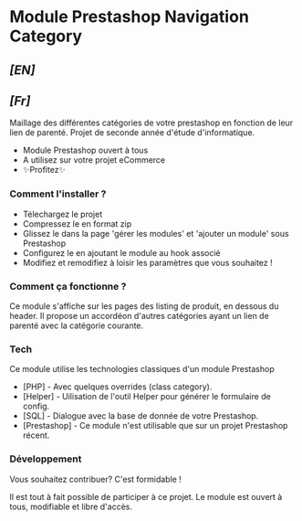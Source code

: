 # Module Prestashop Navigation Category
## _[EN]_

## _[Fr]_
Maillage des différentes catégories de votre prestashop en fonction de leur lien de parenté. 
Projet de seconde année d'étude d'informatique.

- Module Prestashop ouvert à tous
- A utilisez sur votre projet eCommerce
- ✨Profitez✨    

### Comment l'installer ?

- Télechargez le projet
- Compressez le en format zip
- Glissez le dans la page 'gérer les modules' et 'ajouter un module' sous Prestashop
- Configurez le en ajoutant le module au hook associé
- Modifiez et remodifiez à loisir les paramètres que vous souhaitez !

### Comment ça fonctionne ?

Ce module s'affiche sur les pages des listing de produit, en dessous du header.
Il propose un accordéon d'autres catégories ayant un lien de parenté avec la catégorie courante. 


### Tech

Ce module utilise les technologies classiques d'un module Prestashop

- [PHP] - Avec quelques overrides (class category).
- [Helper] - Uilisation de l'outil Helper pour générer le formulaire de config.
- [SQL] - Dialogue avec la base de donnée de votre Prestashop.
- [Prestashop] - Ce module n'est utilisable que sur un projet Prestashop récent.

### Développement

Vous souhaitez contribuer? C'est formidable !

Il est tout à fait possible de participer à ce projet.
Le module est ouvert à tous, modifiable et libre d'accès.
